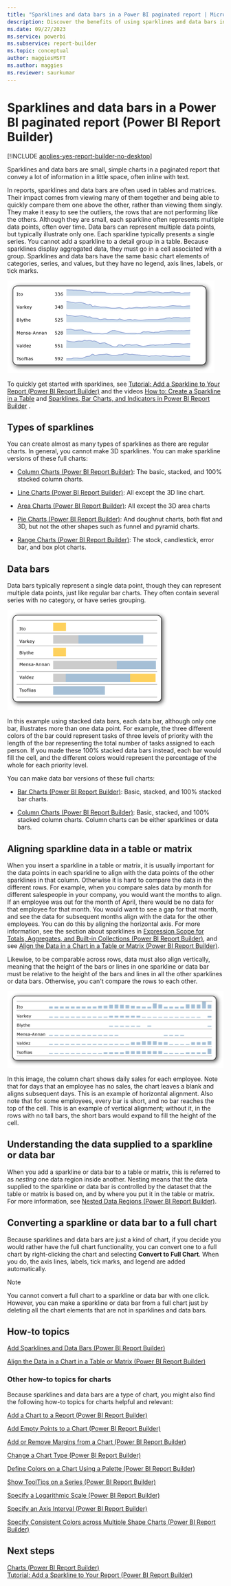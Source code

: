 ```yaml
---
title: "Sparklines and data bars in a Power BI paginated report | Microsoft Docs"
description: Discover the benefits of using sparklines and data bars in a paginated report in Power BI Report Builder. These compact charts convey much information in very little space. 
ms.date: 09/27/2023
ms.service: powerbi
ms.subservice: report-builder
ms.topic: conceptual
author: maggiesMSFT
ms.author: maggies
ms.reviewer: saurkumar
---
```

# Sparklines and data bars in a Power BI paginated report (Power BI Report Builder)

[!INCLUDE [applies-yes-report-builder-no-desktop](../../includes/applies-yes-report-builder-no-desktop.md)]

  Sparklines and data bars are small, simple charts in a paginated report that convey a lot of information in a little space, often inline with text.   
    
  In reports, sparklines and data bars are often used in tables and matrices. Their impact comes from viewing many of them together and being able to quickly compare them one above the other, rather than viewing them singly. They make it easy to see the outliers, the rows that are not performing like the others. Although they are small, each sparkline often represents multiple data points, often over time. Data bars can represent multiple data points, but typically illustrate only one. Each sparkline typically presents a single series. You cannot add a sparkline to a detail group in a table. Because sparklines display aggregated data, they must go in a cell associated with a group. Sparklines and data bars have the same basic chart elements of categories, series, and values, but they have no legend, axis lines, labels, or tick marks.  
  
 ![Screenshot of a Sparkline Example](media/sparkline-example.gif "Screenshot of a Sparkline Example")  
  
 To quickly get started with sparklines, see [Tutorial: Add a Sparkline to Your Report &#40;Power BI Report Builder&#41;](/sql/reporting-services/tutorial-add-a-sparkline-to-your-report-report-builder) and the videos [How to: Create a Sparkline in a Table](../../create-reports/power-bi-sparklines-tables.md) and [Sparklines, Bar Charts, and Indicators in Power BI Report Builder](/previous-versions/dn912438(v=msdn.10)) .  
  
  
##  <a name="KindsofSparklines"></a> Types of sparklines  
 You can create almost as many types of sparklines as there are regular charts. In general, you cannot make 3D sparklines. You can make sparkline versions of these full charts:  
  
-   [Column Charts &#40;Power BI Report Builder&#41;](../../paginated-reports/report-design/visualizations/column-charts-report-builder.md): The basic, stacked, and 100% stacked column charts.  
  
-   [Line Charts &#40;Power BI Report Builder&#41;](../../paginated-reports/report-design/visualizations/line-charts-report-builder.md): All except the 3D line chart.  
  
-   [Area Charts &#40;Power BI Report Builder&#41;](../../paginated-reports/report-design/visualizations/area-charts-report-builder.md): All except the 3D area charts  
  
-   [Pie Charts &#40;Power BI Report Builder&#41;](../../paginated-reports/report-design/visualizations/pie-charts-report-builder.md): And doughnut charts, both flat and 3D, but not the other shapes such as funnel and pyramid charts.  
  
-   [Range Charts &#40;Power BI Report Builder&#41;](../../paginated-reports/report-design/visualizations/range-charts-report-builder.md): The stock, candlestick, error bar, and box plot charts.  
  
##  <a name="DataBars"></a> Data bars  
 Data bars typically represent a single data point, though they can represent multiple data points, just like regular bar charts. They often contain several series with no category, or have series grouping.  
  
 ![Screenshot of a Data Bars](media/data-bars.gif "Screenshot of a Data Bars")  
  
 In this example using stacked data bars, each data bar, although only one bar, illustrates more than one data point. For example, the three different colors of the bar could represent tasks of three levels of priority with the length of the bar representing the total number of tasks assigned to each person. If you made these 100% stacked data bars instead, each bar would fill the cell, and the different colors would represent the percentage of the whole for each priority level.  
  
 You can make data bar versions of these full charts:  
  
-   [Bar Charts &#40;Power BI Report Builder&#41;](../../paginated-reports/report-design/visualizations/bar-charts-report-builder.md): Basic, stacked, and 100% stacked bar charts.  
  
-   [Column Charts &#40;Power BI Report Builder&#41;](../../paginated-reports/report-design/visualizations/column-charts-report-builder.md): Basic, stacked, and 100% stacked column charts. Column charts can be either sparklines or data bars.  
  
##  <a name="AlignDatainTableMatrix"></a> Aligning sparkline data in a table or matrix  
 When you insert a sparkline in a table or matrix, it is usually important for the data points in each sparkline to align with the data points of the other sparklines in that column. Otherwise it is hard to compare the data in the different rows. For example, when you compare sales data by month for different salespeople in your company, you would want the months to align. If an employee was out for the month of April, there would be no data for that employee for that month. You would want to see a gap for that month, and see the data for subsequent months align with the data for the other employees. You can do this by aligning the horizontal axis. For more information, see the section about sparklines in [Expression Scope for Totals, Aggregates, and Built-in Collections &#40;Power BI Report Builder&#41;](../../paginated-reports/expressions/expression-scope-for-totals-aggregates-and-built-in-collections.md), and see [Align the Data in a Chart in a Table or Matrix &#40;Power BI Report Builder&#41;](align-data-chart-table-matrix-report-builder.md).  
  
 Likewise, to be comparable across rows, data must also align vertically, meaning that the height of the bars or lines in one sparkline or data bar must be relative to the height of the bars and lines in all the other sparklines or data bars. Otherwise, you can't compare the rows to each other.  
  
 ![Screenshot of a Sparkline Align Data](media/sparkline-align-data.gif "Screenshot of a Sparkline Align Data")  
  
 In this image, the column chart shows daily sales for each employee. Note that for days that an employee has no sales, the chart leaves a blank and aligns subsequent days. This is an example of horizontal alignment. Also note that for some employees, every bar is short, and no bar reaches the top of the cell. This is an example of vertical alignment; without it, in the rows with no tall bars, the short bars would expand to fill the height of the cell.  
  
##  <a name="UnderstandScope"></a> Understanding the data supplied to a sparkline or data bar  
 When you add a sparkline or data bar to a table or matrix, this is referred to as *nesting* one data region inside another. Nesting means that the data supplied to the sparkline or data bar is controlled by the dataset that the table or matrix is based on, and by where you put it in the table or matrix. For more information, see [Nested Data Regions &#40;Power BI Report Builder&#41;](../../paginated-reports/report-design/nested-data-regions-report-builder.md).  
  
##  <a name="ConvertSparklinetoChart"></a> Converting a sparkline or data bar to a full chart  
 Because sparklines and data bars are just a kind of chart, if you decide you would rather have the full chart functionality, you can convert one to a full chart by right-clicking the chart and selecting **Convert to Full Chart**. When you do, the axis lines, labels, tick marks, and legend are added automatically.  
  
> [!NOTE]  
>  You cannot convert a full chart to a sparkline or data bar with one click. However, you can make a sparkline or data bar from a full chart just by deleting all the chart elements that are not in sparklines and data bars.  
  
##  <a name="HowTo"></a> How-to topics  
 [Add Sparklines and Data Bars &#40;Power BI Report Builder&#41;](add-sparklines-data-bars-report-builder.md)  
  
 [Align the Data in a Chart in a Table or Matrix &#40;Power BI Report Builder&#41;](align-data-chart-table-matrix-report-builder.md)  
  
### Other how-to topics for charts  
 Because sparklines and data bars are a type of chart, you might also find the following how-to topics for charts helpful and relevant:  
  
 [Add a Chart to a Report &#40;Power BI Report Builder&#41;](../../paginated-reports/report-design/visualizations/add-chart-report-report-builder.md)  
  
 [Add Empty Points to a Chart &#40;Power BI Report Builder&#41;](../../paginated-reports/report-design/visualizations/add-empty-points-chart-report-builder.md)  
  
 [Add or Remove Margins from a Chart &#40;Power BI Report Builder&#41;](add-remove-margins-from-chart-report-builder.md)  
  
 [Change a Chart Type &#40;Power BI Report Builder&#41;](../../paginated-reports/report-design/visualizations/change-chart-type-report-builder.md)  
  
 [Define Colors on a Chart Using a Palette &#40;Power BI Report Builder&#41;](../../paginated-reports/report-design/define-colors-chart-using-palette-report-builder.md)  
  
 [Show ToolTips on a Series &#40;Power BI Report Builder&#41;](../../paginated-reports/report-design/show-tooltips-series-report-builder.md)  
  
 [Specify a Logarithmic Scale &#40;Power BI Report Builder&#41;](../../paginated-reports/report-design/visualizations/specify-logarithmic-scale-report-builder.md)  
  
 [Specify an Axis Interval &#40;Power BI Report Builder&#41;](../../paginated-reports/report-design/visualizations/specify-axis-interval-report-builder.md)  
  
 [Specify Consistent Colors across Multiple Shape Charts &#40;Power BI Report Builder&#41;](../../paginated-reports/report-design/visualizations/specify-consistent-colors-across-multiple-shape-charts-report-builder.md)  
  
## Next steps  
 [Charts &#40;Power BI Report Builder&#41;](../../paginated-reports/report-design/visualizations/charts-report-builder.md)   
 [Tutorial: Add a Sparkline to Your Report &#40;Power BI Report Builder&#41;](/sql/reporting-services/tutorial-add-a-sparkline-to-your-report-report-builder)   
  
